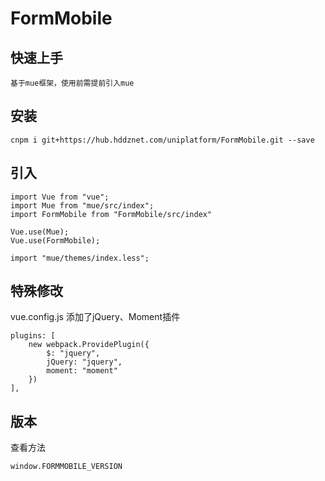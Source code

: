 # FormMobile

## 快速上手
```
基于mue框架，使用前需提前引入mue
```

## 安装
```
cnpm i git+https://hub.hddznet.com/uniplatform/FormMobile.git --save
```

## 引入
```
import Vue from "vue";
import Mue from "mue/src/index";
import FormMobile from "FormMobile/src/index"

Vue.use(Mue);
Vue.use(FormMobile);

import "mue/themes/index.less";
```

## 特殊修改
vue.config.js
添加了jQuery、Moment插件
```
plugins: [
    new webpack.ProvidePlugin({
        $: "jquery",
        jQuery: "jquery",
        moment: "moment"
    })
],
```

## 版本
查看方法
```
window.FORMMOBILE_VERSION
```
